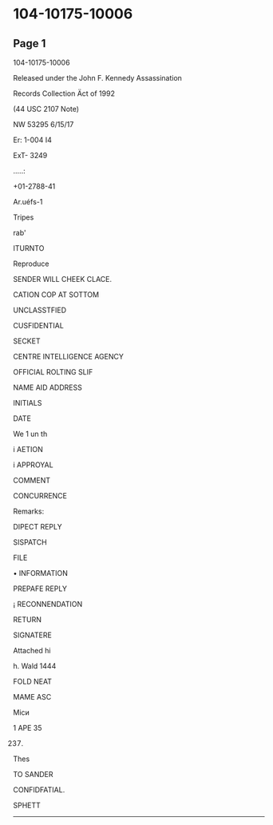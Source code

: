 # 104-10175-10006

## Page 1

104-10175-10006

Released under the John F. Kennedy Assassination

Records Collection Äct of 1992

(44 USC 2107 Note)

NW 53295 6/15/17

Er: 1-004 I4

ExT- 3249

.....:

+01-2788-41

Ar.uéfs-1

Tripes

rab'

ITURNTO

Reproduce

SENDER WILL CHEEK CLACE.

CATION COP AT SOTTOM

UNCLASSTFIED

CUSFIDENTIAL

SECKET

CENTRE INTELLIGENCE AGENCY

OFFICIAL ROLTING SLIF

NAME AID ADDRESS

INITIALS

DATE

We 1 un th

i AETION

i APPROYAL

COMMENT

CONCURRENCE

Remarks:

DIPECT REPLY

SISPATCH

FILE

• INFORMATION

PREPAFE REPLY

¡ RECONNENDATION

RETURN

SIGNATERE

Attached hi

h. Wald 1444

FOLD NEAT

MAME ASC

Міси

1 APE 35

237.

Thes

TO SANDER

CONFIDFATIAL.

SPHETT

---

